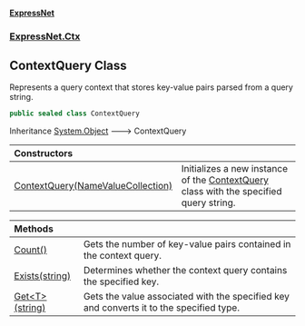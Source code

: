 #### [ExpressNet](ExpressNet.md 'ExpressNet')
### [ExpressNet.Ctx](ExpressNet.Ctx.md 'ExpressNet.Ctx')

## ContextQuery Class

Represents a query context that stores key-value pairs parsed from a query string.

```csharp
public sealed class ContextQuery
```

Inheritance [System.Object](https://docs.microsoft.com/en-us/dotnet/api/System.Object 'System.Object') &#129106; ContextQuery

| Constructors | |
| :--- | :--- |
| [ContextQuery(NameValueCollection)](ExpressNet.Ctx.ContextQuery.ContextQuery(System.Collections.Specialized.NameValueCollection).md 'ExpressNet.Ctx.ContextQuery.ContextQuery(System.Collections.Specialized.NameValueCollection)') | Initializes a new instance of the [ContextQuery](ExpressNet.Ctx.ContextQuery.md 'ExpressNet.Ctx.ContextQuery') class with the specified query string. |

| Methods | |
| :--- | :--- |
| [Count()](ExpressNet.Ctx.ContextQuery.Count().md 'ExpressNet.Ctx.ContextQuery.Count()') | Gets the number of key-value pairs contained in the context query. |
| [Exists(string)](ExpressNet.Ctx.ContextQuery.Exists(string).md 'ExpressNet.Ctx.ContextQuery.Exists(string)') | Determines whether the context query contains the specified key. |
| [Get&lt;T&gt;(string)](ExpressNet.Ctx.ContextQuery.Get_T_(string).md 'ExpressNet.Ctx.ContextQuery.Get<T>(string)') | Gets the value associated with the specified key and converts it to the specified type. |
